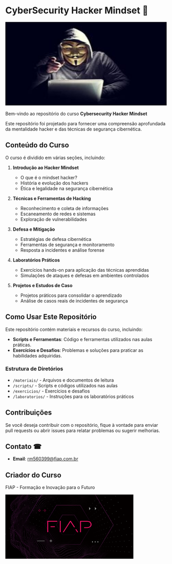  # CyberSecurity Hacker Mindset 🧠


<img src="haha.jpg" alt="Descrição da Imagem" width="640" height="260">


Bem-vindo ao repositório do curso **Cybersecurity Hacker Mindset** 

Este repositório foi projetado para fornecer uma compreensão aprofundada da mentalidade hacker e das técnicas de segurança cibernética. 

## Conteúdo do Curso

O curso é dividido em várias seções, incluindo:

1. **Introdução ao Hacker Mindset**
   - O que é o mindset hacker?
   - História e evolução dos hackers
   - Ética e legalidade na segurança cibernética

2. **Técnicas e Ferramentas de Hacking**
   - Reconhecimento e coleta de informações  
   - Escaneamento de redes e sistemas
   - Exploração de vulnerabilidades

3. **Defesa e Mitigação**
   - Estratégias de defesa cibernética
   - Ferramentas de segurança e monitoramento
   - Resposta a incidentes e análise forense

4. **Laboratórios Práticos**
   - Exercícios hands-on para aplicação das técnicas aprendidas
   - Simulações de ataques e defesas em ambientes controlados

5. **Projetos e Estudos de Caso**
   - Projetos práticos para consolidar o aprendizado
   - Análise de casos reais de incidentes de segurança

## Como Usar Este Repositório

Este repositório contém materiais e recursos do curso, incluindo:

- **Scripts e Ferramentas**: Código e ferramentas utilizados nas aulas práticas.
- **Exercícios e Desafios**: Problemas e soluções para praticar as habilidades adquiridas.

### Estrutura de Diretórios 

- `/materiais/` - Arquivos e documentos de leitura
- `/scripts/` - Scripts e códigos utilizados nas aulas
- `/exercicios/` - Exercícios e desafios
- `/laboratorios/` - Instruções para os laboratórios práticos


## Contribuições

Se você deseja contribuir com o repositório, fique à vontade para enviar pull requests ou abrir issues para relatar problemas ou sugerir melhorias.

## Contato ☎

- **Email**: rm560399@fiap.com.br

## Criador do Curso 
FIAP - Formação e Inovação para o Futuro

<img src="fiap.png" alt="Descrição da Imagem" width="400" height="200">
